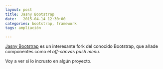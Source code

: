 ```yaml
---
layout: post
title: Jasny Bootstrap
date:   2015-04-14 12:30:00
categories: bootstrap, framework
tags: ampliación

---
```


[Jasny Bootstrap](http://jasny.github.io/bootstrap/) es un interesante fork del conocido Bootstrap, que añade componentes como el *off-canvas push menu*.

Voy a ver si lo incrusto en algún proyecto.
